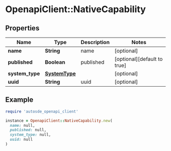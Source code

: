 # OpenapiClient::NativeCapability

## Properties

| Name | Type | Description | Notes |
| ---- | ---- | ----------- | ----- |
| **name** | **String** | name | [optional] |
| **published** | **Boolean** | published | [optional][default to true] |
| **system_type** | [**SystemType**](SystemType.md) |  | [optional] |
| **uuid** | **String** | uuid | [optional] |

## Example

```ruby
require 'autosde_openapi_client'

instance = OpenapiClient::NativeCapability.new(
  name: null,
  published: null,
  system_type: null,
  uuid: null
)
```

